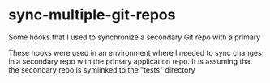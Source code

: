 # sync-multiple-git-repos
Some hooks that I used to synchronize a secondary Git repo with a primary

These hooks were used in an environment where I needed to sync changes in a secondary repo with the primary application repo. It is assuming that the secondary repo is symlinked to the "tests" directory